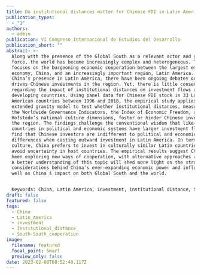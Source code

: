 ```yaml
---
title: Do institutional distances matter for Chinese FDI in Latin America?
publication_types:
  - "1"
authors:
  - admin
publication: VI Congreso Internacional de Estudios del Desarrollo
publication_short: ""
abstract: >-
  Along with the presence of the Global South as a relevant actor and global
  force, the world has become increasingly complex and heterogeneous. This paper
  focuses on the burgeoning economic cooperation between the largest emerging
  economy, China, and an increasingly important region, Latin America. Since
  China’s presence in Latin America, there have been ongoing debates on what
  drives Chinese investments in the region. Yet, there is little consensus
  regarding the impact of institutional distances on investment flows among
  developing countries. Using panel data for Chinese FDI stock in 33 Latin
  American countries between 1996 and 2018, the empirical study applies an
  extended gravity model to test whether institutional distances, measured by
  the Worldwide Governance Indicators, the Index of Economic Freedom, and
  Hofstede’s national culture dimensions, foster or hinder Chinese investment in
  the region. The findings challenge the conventional wisdom that like-minded
  countries in political and economic systems have larger investment flows. I
  find that Chinese investors are indifferent to political and economic
  differences when casting outward investment in Latin America. In terms of
  culture, China prefers to invest in culturally similar Latin countries to
  avoid uncertainty in host countries. The empirical results suggest China has
  been exploring new ways of cooperation, with alternative approaches and logic.
  A better understanding of this topic will shed more light on the strategic
  considerations behind China's ever-expanding economic power and influence as
  well as China ́s impact on both Global South and the world.


  Keywords: China, Latin America, investment, institutional distance, South-South cooperation.
draft: false
featured: false
tags:
  - China
  - Latin_America
  - investment
  - Institutional_distance
  - South-South_cooperation
image:
  filename: featured
  focal_point: Smart
  preview_only: false
date: 2023-02-08T08:52:40.117Z
---
```

